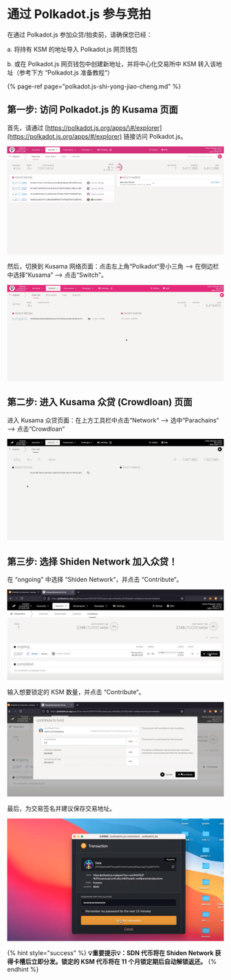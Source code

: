 # 通过 Polkadot.js 参与竞拍

在通过 Polkadot.js 参加众贷/拍卖前，请确保您已经：

a. 将持有 KSM 的地址导入 Polkadot.js 网页钱包

b. 或在 Polkadot.js 网页钱包中创建新地址，并将中心化交易所中 KSM 转入该地址（参考下方 “Polkadot.js 准备教程“）

{% page-ref page="polkadot.js-shi-yong-jiao-cheng.md" %}

## 第一步: 访问 Polkadot.js 的 Kusama 页面 <a id="step-1-access-to-polkadot-js-kusama-page"></a>

首先，请通过 [https://polkadot.js.org/apps/\#/explorer](https://polkadot.js.org/apps/#/explorer) 链接访问 Polkadot.js。 

![](../../../.gitbook/assets/image%20%2870%29.png)

然后，切换到 Kusama 网络页面：点击左上角“Polkadot“旁小三角 —&gt; 在侧边栏中选择“Kusama” —&gt; 点击“Switch"。

![](../../../.gitbook/assets/polkadotjs1%20%281%29.gif)

## 第二步: 进入 Kusama 众贷 \(Crowdloan\) 页面 <a id="step-1-access-to-polkadot-js-kusama-page"></a>

进入 Kusama 众贷页面：在上方工具栏中点击“Network“ —&gt; 选中“Parachains“ —&gt; 点击“Crowdloan“

![](../../../.gitbook/assets/polkadotjs2%20%281%29.gif)

## 第三步: 选择 Shiden Network 加入众贷！ <a id="step-1-access-to-polkadot-js-kusama-page"></a>

在 “ongoing" 中选择 “Shiden Network“，并点击 “Contribute“。

![](../../../.gitbook/assets/image%20%2876%29.png)

输入想要锁定的 KSM 数量，并点击 “Contribute“。

![](../../../.gitbook/assets/image%20%2874%29.png)

最后，为交易签名并建议保存交易地址。

![](../../../.gitbook/assets/image%20%2875%29.png)

{% hint style="success" %}
**💡重要提示💡：SDN 代币将在 Shiden Network 获得卡槽后立即分发。锁定的 KSM 代币将在 11 个月锁定期后自动解锁返还。**
{% endhint %}


